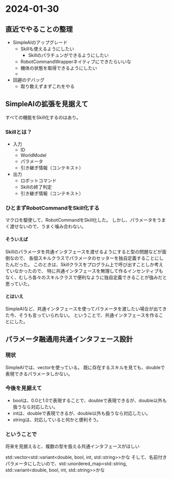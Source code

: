 # 2024-01-30

## 直近でやることの整理
- SimpleAIのアップグレード
  - Skillも使えるようにしたい
    - Skillのパラチュンができるようにしたい
  - RobotCommandWrapperネイティブにできたらいいな
  - 機体の状態を取得できるようにしたい
  - 
- 回避のデバッグ
  - 取り敢えずまずこれをやる

## SimpleAIの拡張を見据えて

すべての機能をSkill化するのはあり。

### Skillとは？

- 入力
  - ID
  - WorldModel
  - パラメータ
  - 引き継ぎ情報（コンテキスト）
- 出力
  - ロボットコマンド
  - Skillの終了判定
  - 引き継ぎ情報（コンテキスト）

### ひとまずRobotCommandをSkill化する

マクロを駆使して、RobotCommandをSkill化した。
しかし、パラメータをうまく渡せないので、うまく噛み合わない。

#### そういえば

Skillのパラメータを共通インタフェースを渡せるようにすると型の問題などが面倒なので、
各個スキルクラスでパラメータのセッターを独自定義することにしたんだった。
このときは、Skillクラスをプログラム上で呼び出すことしか考えていなかったので、
特に共通インタフェースを無理して作るインセンティブもなく、むしろ各々のスキルクラスで便利なように独自定義できることが強みだと思っていた。

#### とはいえ

SimpleAIなど、共通インタフェースを使ってパラメータを渡したい場合が出てきた今、そうも言っていられない。
ということで、共通インタフェースを作ることにした。

## パラメータ融通用共通インタフェース設計

### 現状

SimpleAIでは、vector<double>を使っている。
既に存在するスキルを見ても、doubleで表現できるパラメータしかない。

### 今後を見据えて

- boolは、0.0と1.0で表現することで、doubleで表現できるが、double以外も扱うなら対応したい。
- intは、doubleで表現できるが、double以外も扱うなら対応したい。
- stringは、対応していると何かと便利そう。

### ということで

将来を見据えると、複数の型を扱える共通インタフェースがほしい

std::vector<std::variant<double, bool, int, std::string>>かな
そして、名前付きパラメータにしたいので、std::unordered_map<std::string, std::variant<double, bool, int, std::string>>かな
